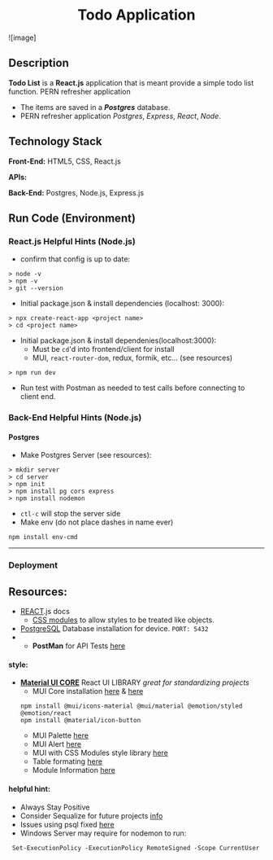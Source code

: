 <h1 align="center">Todo Application</h1>

![image]
## Description
**Todo List** is a **React.js** application that is meant provide a simple todo list function. PERN refresher application
- The items are saved in a ***Postgres*** database.
- PERN refresher application *Postgres*, *Express*, *React*, *Node*.


## Technology Stack
**Front-End:** HTML5, CSS, React.js

**APIs:**   

**Back-End:**  Postgres, Node.js, Express.js


## Run Code (Environment)
### React.js Helpful Hints (Node.js)
- confirm that config is up to date:

```
> node -v
> npm -v
> git --version
```

- Initial package.json & install dependencies (localhost: 3000):
```
> npx create-react-app <project name>
> cd <project name>
```
- Initial package.json & install dependenies(localhost:3000):
    - Must be `cd`'d into frontend/client for install
    - MUI, `react-router-dom`, redux, formik, etc... (see resources)
```
> npm run dev
```
- Run test with Postman as needed to test calls before connecting to client end.

### Back-End Helpful Hints (Node.js)
#### Postgres
- Make Postgres Server (see resources):
```
> mkdir server
> cd server
> npm init
> npm install pg cors express
> npm install nodemon
```
- `ctl-c` will stop the server side
- Make env (do not place dashes in name ever)
```
npm install env-cmd
```

--------------------------------------------------
### Deployment


## Resources:
- [REACT](https://react.dev/).js docs
    - [CSS modules](https://create-react-app.dev/docs/adding-a-css-modules-stylesheet/) to allow styles to be treated like objects.
- [PostgreSQL](https://www.postgresql.org/) Database installation for device. `PORT: 5432`
- - **PostMan** for API Tests [here](https://www.postman.com/)


#### **style:** 
- **[Material UI CORE](https://mui.com/)** React UI LIBRARY *great for standardizing projects*
    - MUI Core installation [here](https://www.npmjs.com/package/@mui/material) & [here](https://mui.com/material-ui/getting-started/installation/)
    ```
    npm install @mui/icons-material @mui/material @emotion/styled @emotion/react
    npm install @material/icon-button
    ```
    - MUI Palette [here](https://mui.com/material-ui/customization/palette/)
    - MUI Alert [here](https://mui.com/material-ui/react-alert/)
    - MUI with CSS Modules style library [here](https://mui.com/material-ui/guides/interoperability/)
    - Table formating [here](https://mui.com/material-ui/react-table/#basic-table)
    - Module Information [here](https://mui.com/material-ui/react-modal/)


#### **helpful hint:** 
- Always Stay Positive 
- Consider Sequalize for future projects [info](https://sequelize.org/)
- Issues using psql fixed [here](https://stackoverflow.com/questions/44272416/how-to-add-a-folder-to-path-environment-variable-in-windows-10-with-screensho)
- Windows Server may require for nodemon to run:
```
 Set-ExecutionPolicy -ExecutionPolicy RemoteSigned -Scope CurrentUser
 ```


